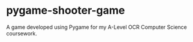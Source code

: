 # pygame-shooter-game

A game developed using Pygame for my A-Level OCR Computer Science coursework.
